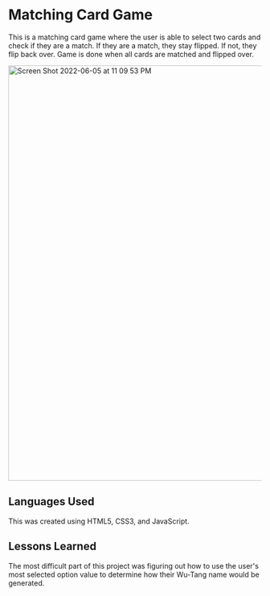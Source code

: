 # Matching Card Game

This is a matching card game where the user is able to select two cards and check if they are a match. If they are a match, they stay flipped. If not, they flip back over. Game is done when all cards are matched and flipped over.

<img width="826" alt="Screen Shot 2022-06-05 at 11 09 53 PM" src="https://user-images.githubusercontent.com/102008028/172089548-db624690-5df4-4ce8-a8c6-b5ae106d428f.png">

## Languages Used 

This was created using HTML5, CSS3, and JavaScript. 

## Lessons Learned 

The most difficult part of this project was figuring out how to use the user's most selected option value to determine how their Wu-Tang name would be generated.
